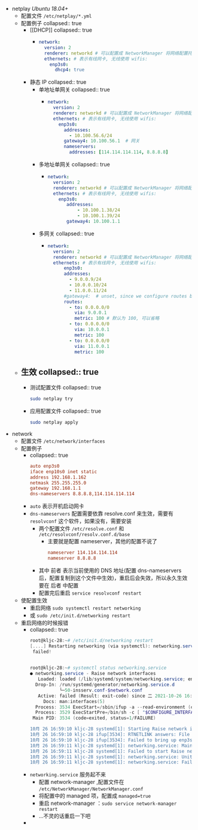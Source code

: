 - netplay *Ubuntu 18.04+*
	- 配置文件 `/etc/netplay/*.yml`
	- 配置例子
	  collapsed:: true
		- [[DHCP]]
		  collapsed:: true
			- ```yml
			  network:
			    version: 2
			    renderer: networkd # 可以配置成 NetworkManager 将网络配置托管给网络管理器
			    ethernets: # 表示有线网卡, 无线使用 wifis:
			      enp3s0:
			        dhcp4: true
			  ```
		- 静态 IP
		  collapsed:: true
			- 单地址单网关
			  collapsed:: true
				- ```yml
				  network:
				    version: 2
				    renderer: networkd # 可以配置成 NetworkManager 将网络配置托管给网络管理器
				    ethernets: # 表示有线网卡, 无线使用 wifis:
				      enp3s0:
				        addresses:
				          - 10.100.56.6/24
				        gateway4: 10.100.56.1  # 网关
				        nameservers:
				          addresses: [114.114.114.114, 8.8.8.8]
				  ```
			- 多地址单网关
			  collapsed:: true
				- ```yml
				  network:
				    version: 2
				    renderer: networkd # 可以配置成 NetworkManager 将网络配置托管给网络管理器
				    ethernets: # 表示有线网卡, 无线使用 wifis:
				      enp3s0:
				         addresses:
				             - 10.100.1.38/24
				             - 10.100.1.39/24
				         gateway4: 10.100.1.1
				  ```
			- 多网关
			  collapsed:: true
				- ```yml
				  network:
				    version: 2
				    renderer: networkd # 可以配置成 NetworkManager 将网络配置托管给网络管理器
				    ethernets: # 表示有线网卡, 无线使用 wifis:
				    	enp3s0:
				        addresses:
				          - 9.0.0.9/24
				          - 10.0.0.10/24
				          - 11.0.0.11/24
				        #gateway4:  # unset, since we configure routes below
				        routes:
				          - to: 0.0.0.0/0
				            via: 9.0.0.1
				            metric: 100 # 默认为 100, 可以省略
				          - to: 0.0.0.0/0
				            via: 10.0.0.1
				            metric: 100
				          - to: 0.0.0.0/0
				            via: 11.0.0.1
				            metric: 100
				  ```
	- 生效
	  collapsed:: true
		-
		- 测试配置文件
		  collapsed:: true
		  ```bash
		  sudo netplay try
		  ```
		- 应用配置文件
		  collapsed:: true
		  ```bash
		  sudo netplay apply
		  ```
- network
	- 配置文件 `/etc/network/interfaces`
	- 配置例子
		- collapsed:: true
		  ```ini
		  auto enp3s0
		  iface enp10s0 inet static
		  address 192.168.1.162
		  netmask 255.255.255.0
		  gateway 192.168.1.1
		  dns-nameservers 8.8.8.8,114.114.114.114
		  ```
		- `auto` 表示开机启动网卡
		- `dns-nameservers` 配置需要依靠 resolve.conf 来生效，需要有 `resolvconf` 这个软件，如果没有，需要安装
			- 两个配置文件 `/etc/resolve.conf` 和 `/etc/resolvconf/resolv.conf.d/base`
				- 主要就是配置 nameserver，其他的配置不说了
				  ```ini
				  nameserver 114.114.114.114
				  nameserver 8.8.8.8
				  ```
			- 其中 前者 表示当前使用的 DNS 地址(配置 dns-nameservers 后，配置复制到这个文件中生效)，重启后会失效，所以永久生效要在 后者 中配置
			- 配置完后重启 `service resolvconf restart`
	- 使配置生效
		- 重启网络 `sudo systemctl restart networking`
		- 或 `sudo /etc/init.d/networking restart`
	- 重启网络的时候报错
		- collapsed:: true
		  ```powershell
		  root@kljc-28:~# /etc/init.d/networking restart
		  [....] Restarting networking (via systemctl): networking.serviceJob for networking.service failed because the control process exited with error code. See "systemctl status networking.service" and "journalctl -xe" for details.
		   failed!
		   
		  
		  root@kljc-28:~# systemctl status networking.service
		  ● networking.service - Raise network interfaces
		     Loaded: loaded (/lib/systemd/system/networking.service; enabled; vendor preset: enabled)
		    Drop-In: /run/systemd/generator/networking.service.d
		             └─50-insserv.conf-$network.conf
		     Active: failed (Result: exit-code) since 二 2021-10-26 16:59:11 CST; 15s ago
		       Docs: man:interfaces(5)
		    Process: 3534 ExecStart=/sbin/ifup -a --read-environment (code=exited, status=1/FAILURE)
		    Process: 3529 ExecStartPre=/bin/sh -c [ "$CONFIGURE_INTERFACES" != "no" ] && [ -n "$(ifquery --read-environment --
		   Main PID: 3534 (code=exited, status=1/FAILURE)
		  
		  10月 26 16:59:10 kljc-28 systemd[1]: Starting Raise network interfaces...
		  10月 26 16:59:10 kljc-28 ifup[3534]: RTNETLINK answers: File exists
		  10月 26 16:59:10 kljc-28 ifup[3534]: Failed to bring up enp3s0.
		  10月 26 16:59:11 kljc-28 systemd[1]: networking.service: Main process exited, code=exited, status=1/FAILURE
		  10月 26 16:59:11 kljc-28 systemd[1]: Failed to start Raise network interfaces.
		  10月 26 16:59:11 kljc-28 systemd[1]: networking.service: Unit entered failed state.
		  10月 26 16:59:11 kljc-28 systemd[1]: networking.service: Failed with result 'exit-code'.
		  ```
		- `networking.service` 服务起不来
			- 配置 network-manager ,配置文件在 `/etc/NetworkManager/NetworkManager.conf`
			- 将配置中的 managed 项，配置成 `managed=true`
			- 重启 network-manager ：`sudo service network-manager restart`
			- ...不灵的话重启一下吧
		-